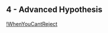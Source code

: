 ## 4 - Advanced Hypothesis

[!WhenYouCantReject](https://github.com/Zurezh/StatisticsForBusinessAnalytics/blob/master/4%20-%20Advanced%20Hypothesis/Images/01WhenYouCantRejectH0.PNG "WhenYouCantReject")
